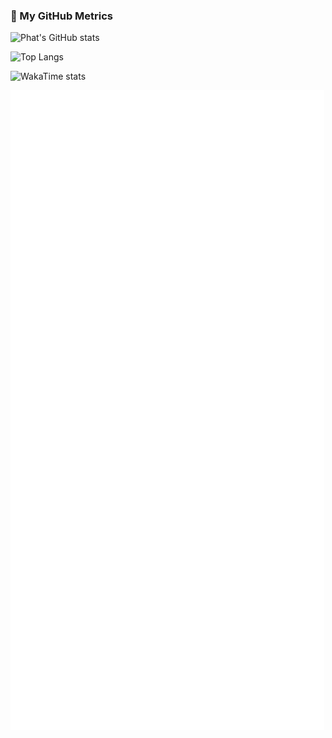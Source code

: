 ### 🧩 My GitHub Metrics
![Phat's GitHub stats](https://github-readme-stats-orcin-seven-45.vercel.app/api?username=tamioEcoligo&show_icons=true&hide=stars,issues&show=reviews,discussions_started,discussions_answered,prs_merged,prs_merged_percentage&theme=highcontrast&include_all_commits=true)

![Top Langs](https://github-readme-stats-orcin-seven-45.vercel.app/api/top-langs/?username=tamioEcoligo)

![WakaTime stats](https://github-readme-stats-orcin-seven-45.vercel.app/api/wakatime?username=tamioEcoligo)

![Metrics](./github-metrics.svg)

